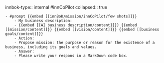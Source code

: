 innbok-type:: internal
#innCoPilot
collapsed:: true

	- #prompt {{embed [[innBoK/mission/innCoPilot/few shots]]}}
		- My business description:
		- {{embed [[AI business description/content]]}} {{embed [[mission/content]]}} {{embed [[vision/content]]}} {{embed [[business goals/content]]}}
		- Action:
		- Propose mission: the purpose or reason for the existence of a business, including its goals and values.
		- Answer:
		- Please write your respons in a MarkDown code box.